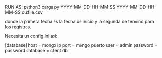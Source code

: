 RUN AS:
python3 carga.py YYYY-MM-DD-HH-MM-SS YYYY-MM-DD-HH-MM-SS outfile.csv

donde la primera fecha es la fecha de inicio y la segunda de termino para los registros.

Necesita un config.ini así:

[database]
host = mongo ip
port = mongo puerto
user = admin
password = password
database = client db
